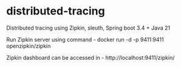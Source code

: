 # distributed-tracing

Distributed tracing using Zipkin, sleuth,
Spring boot 3.4 + Java 21

Run Zipkin server using command - docker run -d -p 9411:9411 openzipkin/zipkin

Zipkin dashboard can be accessed in - http://localhost:9411/zipkin/

